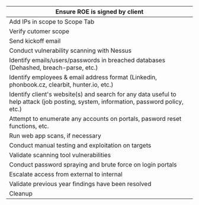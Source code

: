 
| Ensure ROE is signed by client                                                                                                       |
| ------------------------------------------------------------------------------------------------------------------------------------ |
| Add IPs in scope to Scope Tab                                                                                                        |
| Verify cutomer scope                                                                                                                 |
| Send kickoff email                                                                                                                   |
| Conduct vulnerability scanning with Nessus                                                                                           |
| Identify emails/users/passwords in breached databases (Dehashed, breach-parse, etc.)                                                 |
| Identify employees & email address format (Linkedin, phonbook.cz, clearbit, hunter.io, etc.)                                         |
| Identify client's website(s) and search for any data useful to help attack (job posting, system, information, password policy, etc.) |
| Attempt to enumerate any accounts on portals, pasword reset functions, etc.                                                          |
| Run web app scans, if necessary                                                                                                      |
| Conduct manual testing and exploitation on targets                                                                                   |
| Validate scanning tool vulnerabilities                                                                                               |
| Conduct password spraying and brute force on login portals                                                                           |
| Escalate access from external to internal                                                                                            |
| Validate previous year findings have been resolved                                                                                   |
| Cleanup                                                                                                                              |
